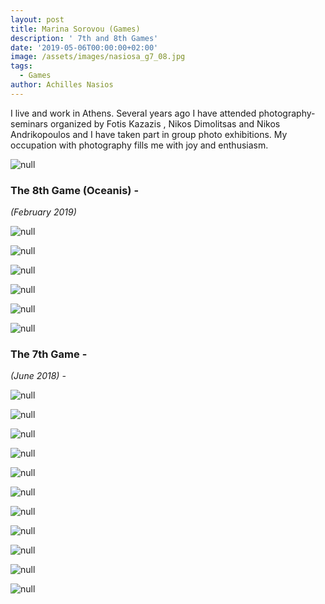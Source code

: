 ```yaml
---
layout: post
title: Marina Sorovou (Games)
description: ' 7th and 8th Games'
date: '2019-05-06T00:00:00+02:00'
image: /assets/images/nasiosa_g7_08.jpg
tags:
  - Games
author: Achilles Nasios
---
```


I live and work in Athens. Several years ago I have attended photography-seminars organized by Fotis Kazazis , Nikos Dimolitsas and Nikos Andrikopoulos and I have taken part in group photo exhibitions. My occupation with photography fills me with joy and enthusiasm.

![null](/assets/images/sorovou_g8_pres.jpg#full)

### The 8th Game (Oceanis) -

_(February 2019)_


![null](/assets/images/sorovou_g8_01.jpg)

![null](/assets/images/sorovou_g8_02.jpg)

![null](/assets/images/sorovou_g8_03.jpg)

![null](/assets/images/sorovou_g8_04.jpg)

![null](/assets/images/sorovou_g8_05.jpg)

![null](/assets/images/sorovou_g8_06.jpg)

### The 7th Game -

_(June 2018) -_

![null](/assets/images/sorovou-g7-02.jpg)

![null](/assets/images/sorovou-g7-03.jpg)

![null](/assets/images/sorovou-g7-04.jpg)

![null](/assets/images/sorovou-g7-05.jpg)

![null](/assets/images/sorovou-g7-06.jpg)

![null](/assets/images/sorovou-g7-07.jpg)

![null](/assets/images/sorovou-g7-08.jpg)

![null](/assets/images/sorovou-g7-09.jpg)

![null](/assets/images/sorovou-g7-10.jpg)

![null](/assets/images/sorovou-g7-11.jpg)

![null](/assets/images/sorovou-g7-12.jpg)
